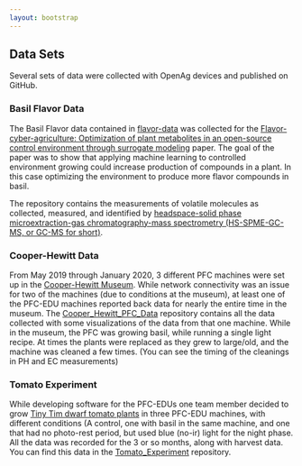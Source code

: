 ```yaml
---
layout: bootstrap
---
```


## Data Sets
Several sets of data were collected with OpenAg devices and published on GitHub.

### Basil Flavor Data
The Basil Flavor data contained in [flavor-data](https://github.com/OpenAgricultureFoundation/flavor-data) was collected
for the [Flavor-cyber-agriculture: Optimization of plant metabolites in an open-source control environment through surrogate modeling](https://journals.plos.org/plosone/article?id=10.1371/journal.pone.0213918)
paper. The goal of the paper was to show that applying machine learning to controlled environment growing could increase 
production of compounds in a plant. In this case optimizing the environment to produce more flavor compounds in basil.

The repository contains the measurements of volatile molecules as collected, measured, and identified by 
[headspace-solid phase microextraction-gas chromatography-mass spectrometry (HS-SPME-GC-MS, or GC-MS for short)](http://www.chromatographyonline.com/headspace-solid-phase-microextraction-coupled-gas-chromatography-mass-spectrometry-characterization).

### Cooper-Hewitt Data
From May 2019 through January 2020, 3 different PFC machines were set up in the [Cooper-Hewitt Museum](https://www.cooperhewitt.org/).
While network connectivity was an issue for two of the machines (due to conditions at the museum), at least one of the PFC-EDU
machines reported back data for nearly the entire time in the museum. The [Cooper_Hewitt_PFC_Data](https://github.com/OpenAgricultureFoundation/Cooper_Hewitt_PFC_Data)
repository contains all the data collected with some visualizations of the data from that one machine. While in the museum, 
the PFC was growing basil, while running a single light recipe. At times the plants were replaced as they grew to large/old, and the machine was 
cleaned a few times. (You can see the timing of the cleanings in PH and EC measurements)

### Tomato Experiment
While developing software for the PFC-EDUs one team member decided to grow [Tiny Tim dwarf tomato plants](https://www.seedsnow.com/products/tomato-tiny-tim) 
in three PFC-EDU machines, with different conditions (A control, one with basil in the same machine, and one that had no photo-rest period, but
used blue (no-ir) light for the night phase. All the data was recorded for the 3 or so months, along with harvest data. 
You can find this data in the [Tomato_Experiment](https://github.com/OpenAgricultureFoundation/Tomato_Experiment) repository.
